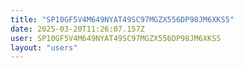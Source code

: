 ```yaml
---
title: "SP10GF5V4M649NYAT49SC97MGZX556DP98JM6XKS5"
date: 2025-03-20T11:26:07.157Z
user: SP10GF5V4M649NYAT49SC97MGZX556DP98JM6XKS5
layout: "users"
---
```

    